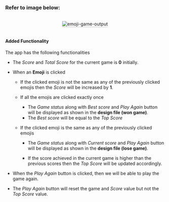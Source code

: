 ### Refer to image below:

<br/>
<div style="text-align: center;">
    <img src="https://assets.ccbp.in/frontend/content/react-js/emoji-game-output-v2.gif" alt="emoji-game-output" style="max-width:70%;box-shadow:0 2.8px 2.2px rgba(0, 0, 0, 0.12)">
</div>
<br/>

#### Added Functionality

The app has the following functionalities

- The _Score_ and _Total Score_ for the current game is **0** initially.
- When an **Emoji** is clicked

  - If the clicked emoji is not the same as any of the previously clicked emojis
    then the _Score_ will be increased by **1**.
  - If all the emojis are clicked exactly once

    - The _Game status_ along with _Best score_ and _Play Again_ button will
      be displayed as shown in the **design file (won game)**.
    - The _Best score_ will be equal to the _Top Score_

  - If the clicked emoji is the same as any of the previously clicked emojis

    - The _Game status_ along with _Current score_ and _Play Again_ button
      will be displayed as shown in the **design file (lose game)**.

    - If the score achieved in the current game is higher than the previous
      scores then the _Top Score_ will be updated accordingly.

- When the _Play Again_ button is clicked, then we will be able to play the
  game again.

- The _Play Again_ button will reset the game and _Score_ value but not the
  _Top Score_ value.
